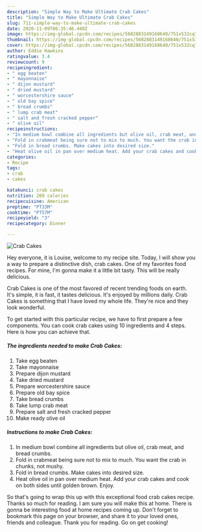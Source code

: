 ```yaml
---
description: "Simple Way to Make Ultimate Crab Cakes"
title: "Simple Way to Make Ultimate Crab Cakes"
slug: 711-simple-way-to-make-ultimate-crab-cakes
date: 2020-11-09T06:35:46.440Z
image: https://img-global.cpcdn.com/recipes/5682883149168640/751x532cq70/crab-cakes-recipe-main-photo.jpg
thumbnail: https://img-global.cpcdn.com/recipes/5682883149168640/751x532cq70/crab-cakes-recipe-main-photo.jpg
cover: https://img-global.cpcdn.com/recipes/5682883149168640/751x532cq70/crab-cakes-recipe-main-photo.jpg
author: Eddie Hawkins
ratingvalue: 3.4
reviewcount: 9
recipeingredient:
- " egg beaten"
- " mayonnaise"
- " dijon mustard"
- " dried mustard"
- " worcestershire sauce"
- " old bay spice"
- " bread crumbs"
- " lump crab meat"
- " salt and fresh cracked pepper"
- " olive oil"
recipeinstructions:
- "In medium bowl combine all ingredients but olive oil, crab meat, and bread crumbs."
- "Fold in crabmeat being sure not to mix to much. You want the crab in chunks, not mushy."
- "Fold in bread crumbs. Make cakes into desired size."
- "Heat olive oil in pan over medium heat. Add your crab cakes and cook on both sides until golden brown. Enjoy."
categories:
- Recipe
tags:
- crab
- cakes

katakunci: crab cakes 
nutrition: 269 calories
recipecuisine: American
preptime: "PT33M"
cooktime: "PT57M"
recipeyield: "3"
recipecategory: Dinner

---
```



![Crab Cakes](https://img-global.cpcdn.com/recipes/5682883149168640/751x532cq70/crab-cakes-recipe-main-photo.jpg)

Hey everyone, it is Louise, welcome to my recipe site. Today, I will show you a way to prepare a distinctive dish, crab cakes. One of my favorites food recipes. For mine, I'm gonna make it a little bit tasty. This will be really delicious.

Crab Cakes is one of the most favored of recent trending foods on earth. It's simple, it is fast, it tastes delicious. It's enjoyed by millions daily. Crab Cakes is something that I have loved my whole life. They're nice and they look wonderful.




To get started with this particular recipe, we have to first prepare a few components. You can cook crab cakes using 10 ingredients and 4 steps. Here is how you can achieve that.

<!--inarticleads1-->

##### The ingredients needed to make Crab Cakes:

1. Take  egg beaten
1. Take  mayonnaise
1. Prepare  dijon mustard
1. Take  dried mustard
1. Prepare  worcestershire sauce
1. Prepare  old bay spice
1. Take  bread crumbs
1. Take  lump crab meat
1. Prepare  salt and fresh cracked pepper
1. Make ready  olive oil




<!--inarticleads2-->

##### Instructions to make Crab Cakes:

1. In medium bowl combine all ingredients but olive oil, crab meat, and bread crumbs.
1. Fold in crabmeat being sure not to mix to much. You want the crab in chunks, not mushy.
1. Fold in bread crumbs. Make cakes into desired size.
1. Heat olive oil in pan over medium heat. Add your crab cakes and cook on both sides until golden brown. Enjoy.




So that's going to wrap this up with this exceptional food crab cakes recipe. Thanks so much for reading. I am sure you will make this at home. There is gonna be interesting food at home recipes coming up. Don't forget to bookmark this page on your browser, and share it to your loved ones, friends and colleague. Thank you for reading. Go on get cooking!
